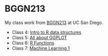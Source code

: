 # BGGN213

My class work from [BGGN213](https://bioboot.github.io/bggn213_F24/) at UC San Diego.

- Class 4: [Intro to R data structures](https://github.com/AbelDemoz206/BGGN213/blob/main/Class%2004/class%2004.R)
- Class 5: [All about GGPLOT](https://github.com/AbelDemoz206/BGGN213/blob/main/class05.qmd)
- Class 6: [R Functions](https://github.com/AbelDemoz206/BGGN213/blob/main/Class06/Homework_6.md)
- Class 7: [Machine Learning 1](https://github.com/AbelDemoz206/BGGN213/blob/main/Class_07/Class_7.md)
  


